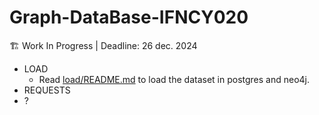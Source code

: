 # Graph-DataBase-IFNCY020

🏗️  Work In Progress | Deadline: 26 dec. 2024

- LOAD
    - Read [load/README.md](load/README.md) to load the dataset in postgres and neo4j.
- REQUESTS
- ?